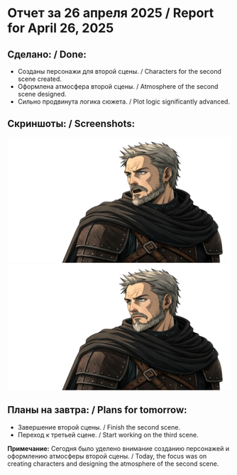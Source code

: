 # Отчет за 26 апреля 2025 / Report for April 26, 2025

## Сделано: / Done:
- Созданы персонажи для второй сцены. / Characters for the second scene created.
- Оформлена атмосфера второй сцены. / Atmosphere of the second scene designed.
- Сильно продвинута логика сюжета. / Plot logic significantly advanced.

## Скриншоты: / Screenshots:
![Скриншот](https://github.com/OOUPSS/The-Raven/blob/main/daily-reports/images/vetch1.png?raw=true)
![Скриншот](https://github.com/OOUPSS/The-Raven/blob/main/daily-reports/images/vetch2.png?raw=true)

## Планы на завтра: / Plans for tomorrow:
- Завершение второй сцены. / Finish the second scene.
- Переход к третьей сцене. / Start working on the third scene.

**Примечание:** Сегодня было уделено внимание созданию персонажей и оформлению атмосферы второй сцены. / Today, the focus was on creating characters and designing the atmosphere of the second scene.
